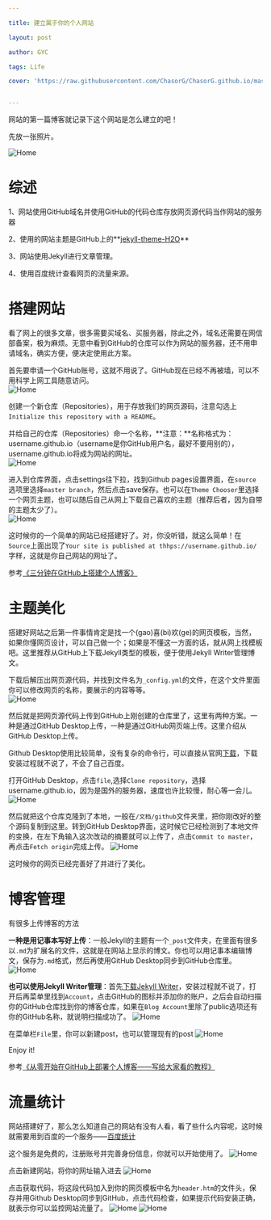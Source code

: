```yaml
---

title: 建立属于你的个人网站

layout: post

author: GYC

tags: Life

cover: 'https://raw.githubusercontent.com/ChasorG/ChasorG.github.io/master/_posts/2018-06-29-img/home.png'


---
```


网站的第一篇博客就记录下这个网站是怎么建立的吧！

先放一张照片。

![Home](https://raw.githubusercontent.com/ChasorG/ChasorG.github.io/master/_posts/2018-06-29-img/home.png)

# 综述

1、网站使用GitHub域名并使用GitHub的代码仓库存放网页源代码当作网站的服务器    




2、使用的网站主题是GitHub上的**[jekyll-theme-H2O](https://github.com/kaeyleo/jekyll-theme-H2O)**    




3、网站使用Jekyll进行文章管理。    




4、使用百度统计查看网页的流量来源。      




# 搭建网站

看了网上的很多文章，很多需要买域名、买服务器，除此之外，域名还需要在网信部备案，极为麻烦。无意中看到GitHub的仓库可以作为网站的服务器，还不用申请域名，确实方便，便决定使用此方案。    




首先要申请一个GitHub账号，这就不用说了。GitHub现在已经不再被墙，可以不用科学上网工具随意访问。    
![Home](https://raw.githubusercontent.com/ChasorG/ChasorG.github.io/master/_posts/2018-06-29-img/github.png)




创建一个新仓库（Repositories），用于存放我们的网页源码，注意勾选上`Initialize this repository with a README`。    




并给自己的仓库（Repositories）命一个名称，**注意：**名称格式为：username.github.io（username是你GitHub用户名，最好不要用别的），username.github.io将成为网站的网址。    
![Home](https://raw.githubusercontent.com/ChasorG/ChasorG.github.io/master/_posts/2018-06-29-img/repository.png)



进入到仓库界面，点击settings往下拉，找到Github pages设置界面，在`source`选项里选择`master branch`，然后点击save保存。也可以在`Theme Chooser`里选择一个网页主题，也可以随后自己从网上下载自己喜欢的主题（推荐后者，因为自带的主题太少了）。    
![Home](https://raw.githubusercontent.com/ChasorG/ChasorG.github.io/master/_posts/2018-06-29-img/site.png)



这时候你的一个简单的网站已经搭建好了。对，你没听错，就这么简单！在`Source`上面出现了`Your site is published at thhps://username.github.io/`字样，这就是你自己网站的网址了。
    

参考[《三分钟在GitHub上搭建个人博客》](https://zhuanlan.zhihu.com/p/28321740)




# 主题美化

搭建好网站之后第一件事情肯定是找一个(gao)喜(bi)欢(ge)的网页模板，当然，如果你懂网页设计，可以自己做一个；如果是不懂这一方面的话，就从网上找模板吧。这里推荐从GitHub上下载Jekyll类型的模板，便于使用Jekyll Writer管理博文。     




下载后解压出网页源代码，并找到文件名为`_config.yml`的文件，在这个文件里面你可以修改网页的名称，要展示的内容等等。     
![Home](https://raw.githubusercontent.com/ChasorG/ChasorG.github.io/master/_posts/2018-06-29-img/config.png)




然后就是把网页源代码上传到GitHub上刚创建的仓库里了，这里有两种方案。一种是通过GitHub Desktop上传，一种是通过GitHub网页端上传。这里介绍从GitHub Desktop上传。     




Github Desktop使用比较简单，没有复杂的命令行，可以直接从官网[下载](https://desktop.github.com/)，下载安装过程就不说了，不会了自己百度。     




打开GitHub Desktop，点击`file`,选择`Clone repository`，选择username.github.io，因为是国外的服务器，速度也许比较慢，耐心等一会儿。
![Home](https://raw.githubusercontent.com/ChasorG/ChasorG.github.io/master/_posts/2018-06-29-img/clone.png)




然后就把这个仓库克隆到了本地，一般在`/文档/github`文件夹里，把你刚改好的整个源码复制到这里。转到GitHub Desktop界面，这时候它已经检测到了本地文件的变换，在左下角输入这次改动的摘要就可以上传了，点击`Commit to master`，再点击`Fetch origin`完成上传。
![Home](https://raw.githubusercontent.com/ChasorG/ChasorG.github.io/master/_posts/2018-06-29-img/change.png)



这时候你的网页已经完善好了并进行了美化。




# 博客管理

有很多上传博客的方法    




**一种是用记事本写好上传**：一般Jekyll的主题有一个`_post`文件夹，在里面有很多以`.md`为扩展名的文件，这就是在网站上显示的博文。你也可以用记事本编辑博文，保存为`.md`格式，然后再使用GitHub Desktop同步到GitHub仓库里。
![Home](https://raw.githubusercontent.com/ChasorG/ChasorG.github.io/master/_posts/2018-06-29-img/dir.png)



**也可以使用Jekyll Writer管理**：首先[下载Jekyll Writer](http://jekyllwriter.com/)，安装过程就不说了，打开后再菜单里找到`Account`，点击GitHub的图标并添加你的账户，之后会自动扫描你的GitHub仓库找到你的博客仓库，如果在`Blog Account`里除了public选项还有你的GitHub名称，就说明扫描成功了。
![Home](https://raw.githubusercontent.com/ChasorG/ChasorG.github.io/master/_posts/2018-06-29-img/jekyll.png)




在菜单栏`File`里，你可以新建post，也可以管理现有的post
![Home](https://raw.githubusercontent.com/ChasorG/ChasorG.github.io/master/_posts/2018-06-29-img/post.png)




Enjoy it!
    

参考[《从零开始在GitHub上部署个人博客——写给大家看的教程》](https://zhuanlan.zhihu.com/p/21333968)


    


# 流量统计

网站搭建好了，那么怎么知道自己的网站有没有人看，看了些什么内容呢，这时候就需要用到百度的一个服务——[百度统计](https://tongji.baidu.com/web/welcome/login)



这个服务是免费的，注册账号并完善身份信息，你就可以开始使用了。
![Home](https://raw.githubusercontent.com/ChasorG/ChasorG.github.io/master/_posts/2018-06-29-img/baidu.png)




点击新建网站，将你的网址输入进去
![Home](https://raw.githubusercontent.com/ChasorG/ChasorG.github.io/master/_posts/2018-06-29-img/site_monitor.png)



点击获取代码，将这段代码加入到你的网页模板中名为`header.htm`的文件头，保存并用Github Desktop同步到GitHub，点击代码检查，如果提示代码安装正确，就表示你可以监控网站流量了。
![Home](https://raw.githubusercontent.com/ChasorG/ChasorG.github.io/master/_posts/2018-06-29-img/code1.png)
![Home](https://raw.githubusercontent.com/ChasorG/ChasorG.github.io/master/_posts/2018-06-29-img/code2.png)
